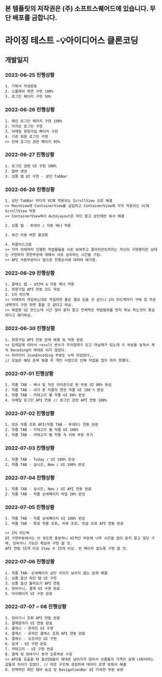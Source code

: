 ## 본 템플릿의 저작권은 (주) 소프트스퀘어드에 있습니다. 무단 배포를 금합니다.

# 라이징 테스트 -💡아이디어스 클론코딩

## 개발일지

### 2022-06-25 진행상황

```
1. 기획서 작성완료
2. 스플래쉬 화면 구현 100%
3. 로그인 페이지 구현 50%
```
### 2022-06-26 진행상황

```
1. 메인 로그인 페이지 구현 100%
2. 카카오 로그인 구현
3. 이메일 회원가입 페이지 구현 
4. 기존 회원 로그인 구현
>> 전체 로그인 관련 페이지 95% 
```

### 2022-06-27 진행상황

```
1. 로그인 관련 UI 구현 100%
2. 탭바 생성
3. 상품 탭 UI 구현 - 상단 TabBar
```

### 2022-06-28 진행상황

```
1. 상단 TabBar 마다의 VC에 적용되는 ScrollView 오류 해결
>> MainView에 ContainerView를 삽입하고 ContainerView에 각각 적용되는 VC에 ScrollView 적용 
>> ContainerView에서 AutoLayout은 하단 말고 상단에만 줘서 해결

2. 상품 탭 - 투데이 / 자동 배너 적용

3. 뷰간 이동 버튼 활성화

4. 위클리스크럼
>> 각자 이때까지 진행한 작업물들을 서로 보여주고 클라이언트끼리는 자신이 구현했지만 상대는 구현하지 못한부분에 대해서 서로 공유하는 시간을 가짐.
>> API 사용부분이나 앞으로 진행순서에 대하여 얘기함.
```

### 2022-06-29 진행상황

```
1. 클래스 탭 - 상단바 & 자동 배너 적용
2. 회원가입 API 연동 코드 작성
3. 1차 피드백
>> 이때까지 작업하는대로 작업하면 좋은 결과 있을 것 같으니 2차 피드백까지 구매 및 주문 내역까지 구현 하면 좋을 것 같다고 하심.
>> 복잡한 UI 만드는데 시간 많이 쏟지 말고 전체적인 작업범위를 먼저 확보 하는것이 중요하다고 얘기하심.
```

### 2022-06-30 진행상황

```
1. 회원가입 API 연동 문제 해결 및 적용 완료
>> 입력값에 따라서 result 변수가 주어질때가 있고 아닐때가 있는데 이 부분을 놓쳐서 계속 Decoding이 제대로 되지 않았다.
>> 파라미터 JsonEncoding 부분도 누락 되었었다,,
// 오늘은 해당 문제 해결 후 개인 사정으로 인해 작업을 많이 하지 못했다.
```

### 2022-07-01 진행상황

```
1. 작품 TAB - 배너 밑 작은 아이콘으로 된 부분 UI 80% 완성
2. 작품 TAB - 내가 본 작품의 연관 작품 UI 100 % 완성
3. 작품 TAB - 카테고리 별 작품 UI 80% 완성
4. 이메일 로그인 API 연동 // 로그인 관련 API 연동 100%
```

### 2022-07-02 진행상황

```
1. 모든 작품 조회 API(작품 TAB - 투데이) 연동 완료
2. 작품 TAB - 카테고리 별 작품 UI 100%
3. 작품 TAB - 카테고리 별 작품 속 리뷰 부분 추가
```

### 2022-07-03 진행상황

```
1. 작품 TAB - Today / UI 100% 완성
2. 작품 TAB - 실시간, New / UI 100% 완성
```

### 2022-07-04 진행상황

```
1. 작품 TAB - 실시간, New / UI API 연동 완료 
2. 작품 TAB - 작품 상세페이지 작업 20% 완성
```

### 2022-07-05 진행상황

```
1. 작품 TAB - 작품 상세페이지 UI 100% 완성
2. 작품 TAB - 특정 작품 조회, 리뷰 조회, 댓글 조회 API 연동 완료

>> 2차 피드백
UI 구현부분에서는 이 정도면 충분하니 UI적인 부분에 너무 시간을 많이 쏟지 말고 일단 구매, 장바구니 기능은 확실히 구현 할 것. 
API 연동 15개 이상 View 수 15개 이상. 빈 페이지 없도록 구현 할 것.

```
### 2022-07-06 진행상황

```
1. 작품 TAB- 상세페이지 상단 이미지 보이지 않는 문제 해결
2. 상품 옵션 하단 탭 UI 구현
3. 상품 옵션 불러오기 API 연동
4. 장바구니, 결제 UI 구현 완료
5. 마이페이지 UI 구현 완료

```
### 2022-07-07 ~ 08 진행상황

```
1. 장바구니 조회 API 연동 완료
2. 결제창까지 UI 연동 완료
3. 클래스 - 온라인 UI 구현
4. 클래스 - 온라인 클래스 조회 API 연동 완료
5. 클래스 - 오프라인 UI 구현
6. 검색 - UI 구현 완료
7. 카테고리 - UI 구현 완료
8. 결제 및 장바구니 동작 오류부분 수정
>> API를 호출할 때 옵션ID들이 제대로 넘어가지 않아서 상품들의 가격이 실제 나와야하는 값들과 차이가 있었다. // 따로 구조체 생성하여 데이터 포맷 맞춰서 해결
9. 전체적인 하단 탭바 숨김 및 NavigationBar UI 미숙한 부분 보완
```


